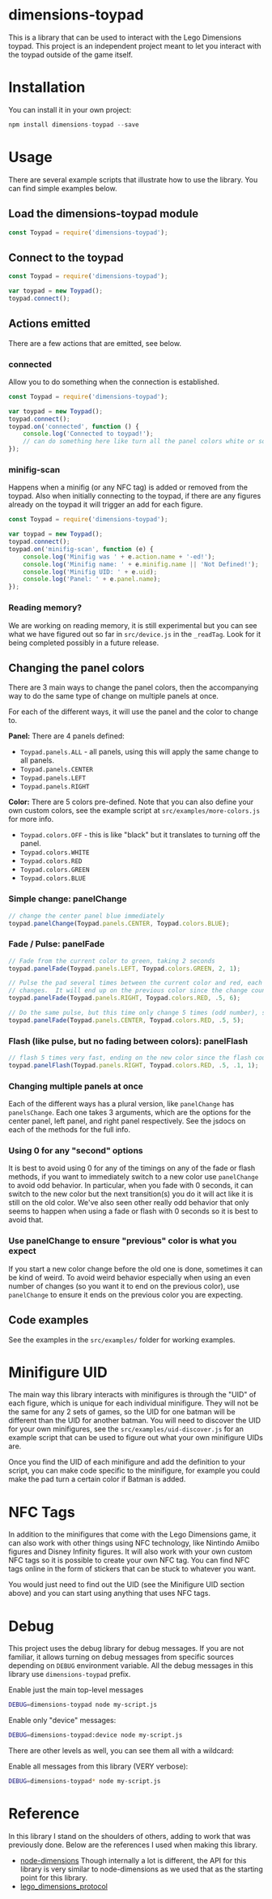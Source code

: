 # dimensions-toypad

This is a library that can be used to interact with the Lego Dimensions toypad.  This project is an independent project meant to let you interact with the toypad outside of the game itself.

# Installation
You can install it in your own project:
```js
npm install dimensions-toypad --save
```

# Usage

There are several example scripts that illustrate how to use the library.  You can find simple examples below.

## Load the dimensions-toypad module

```js
const Toypad = require('dimensions-toypad');
```

## Connect to the toypad

```js
const Toypad = require('dimensions-toypad');

var toypad = new Toypad();
toypad.connect();
```

## Actions emitted

There are a few actions that are emitted, see below.

### connected
Allow you to do something when the connection is established.
```js
const Toypad = require('dimensions-toypad');

var toypad = new Toypad();
toypad.connect();
toypad.on('connected', function () {
	console.log('Connected to toypad!');
	// can do something here like turn all the panel colors white or something...
});
```

### minifig-scan
Happens when a minifig (or any NFC tag) is added or removed from the toypad.  Also when initially connecting to the toypad, if there are any figures already on the toypad it will trigger an add for each figure.

```js
const Toypad = require('dimensions-toypad');

var toypad = new Toypad();
toypad.connect();
toypad.on('minifig-scan', function (e) {
	console.log('Minifig was ' + e.action.name + '-ed!');
	console.log('Minifig name: ' + e.minifig.name || 'Not Defined!');
	console.log('Minifig UID: ' + e.uid);
	console.log('Panel: ' + e.panel.name);
});
```

### Reading memory?

We are working on reading memory, it is still experimental but you can see what we have figured out so far in `src/device.js` in the `_readTag`.  Look for it being completed possibly in a future release.

## Changing the panel colors
There are 3 main ways to change the panel colors, then the accompanying way to do the same type of change on multiple panels at once.

For each of the different ways, it will use the panel and the color to change to.

**Panel:** There are 4 panels defined:

* `Toypad.panels.ALL` - all panels, using this will apply the same change to all panels.
* `Toypad.panels.CENTER`
* `Toypad.panels.LEFT`
* `Toypad.panels.RIGHT`

**Color:** There are 5 colors pre-defined.  Note that you can also define your own custom colors, see the example script at `src/examples/more-colors.js` for more info.

* `Toypad.colors.OFF` - this is like "black" but it translates to turning off the panel.
* `Toypad.colors.WHITE`
* `Toypad.colors.RED`
* `Toypad.colors.GREEN`
* `Toypad.colors.BLUE`

### Simple change: panelChange

```js
// change the center panel blue immediately
toypad.panelChange(Toypad.panels.CENTER, Toypad.colors.BLUE);
```

### Fade / Pulse: panelFade
```js
// Fade from the current color to green, taking 2 seconds
toypad.panelFade(Toypad.panels.LEFT, Toypad.colors.GREEN, 2, 1);

// Pulse the pad several times between the current color and red, each color change taking half a second, and doing 6
// changes.  It will end up on the previous color since the change count is even.
toypad.panelFade(Toypad.panels.RIGHT, Toypad.colors.RED, .5, 6);

// Do the same pulse, but this time only change 5 times (odd number), so it will end up on the new color
toypad.panelFade(Toypad.panels.CENTER, Toypad.colors.RED, .5, 5);
```

### Flash (like pulse, but no fading between colors): panelFlash
```js
// flash 5 times very fast, ending on the new color since the flash count is an odd number
toypad.panelFlash(Toypad.panels.RIGHT, Toypad.colors.RED, .5, .1, 1);
```

### Changing multiple panels at once

Each of the different ways has a plural version, like `panelChange` has `panelsChange`.  Each one takes 3 arguments, which are the options for the center panel, left panel, and right panel respectively.  See the jsdocs on each of the methods for the full info.

### Using 0 for any "second" options
It is best to avoid using 0 for any of the timings on any of the fade or flash methods, if you want to immediately switch to a new color use `panelChange` to avoid odd behavior.  In particular, when you fade with 0 seconds, it can switch to the new color but the next transition(s) you do it will act like it is still on the old color.  We've also seen other really odd behavior that only seems to happen when using a fade or flash with 0 seconds so it is best to avoid that.

### Use panelChange to ensure "previous" color is what you expect
If you start a new color change before the old one is done, sometimes it can be kind of weird.  To avoid weird behavior especially when using an even number of changes (so you want it to end on the previous color), use `panelChange` to ensure it ends on the previous color you are expecting.

## Code examples

See the examples in the `src/examples/` folder for working examples.

# Minifigure UID

The main way this library interacts with minifigures is through the "UID" of each figure, which is unique for each individual minifigure.  They will not be the same for any 2 sets of games, so the UID for one batman will be different than the UID for another batman.  You will need to discover the UID for your own minifigures, see the `src/examples/uid-discover.js` for an example script that can be used to figure out what your own minifigure UIDs are.

Once you find the UID of each minifigure and add the definition to your script, you can make code specific to the minifigure, for example you could make the pad turn a certain color if Batman is added.

# NFC Tags

In addition to the minifigures that come with the Lego Dimensions game, it can also work with other things using NFC technology, like Nintindo Amiibo figures and Disney Infinity figures.  It will also work with your own custom NFC tags so it is possible to create your own NFC tag. You can find NFC tags online in the form of stickers that can be stuck to whatever you want.

You would just need to find out the UID (see the Minifigure UID section above) and you can start using anything that uses NFC tags.

# Debug
This project uses the debug library for debug messages.  If you are not familiar, it allows turning on debug messages from specific sources depending on `DEBUG` environment variable.  All the debug messages in this library use `dimensions-toypad` prefix.

Enable just the main top-level messages
```bash
DEBUG=dimensions-toypad node my-script.js
```

Enable only "device" messages:
```bash
DEBUG=dimensions-toypad:device node my-script.js
```
There are other levels as well, you can see them all with a wildcard:

Enable all messages from this library (VERY verbose):
```bash
DEBUG=dimensions-toypad* node my-script.js
```

# Reference

In this library I stand on the shoulders of others, adding to work that was previously done.  Below are the references I used when making this library.

* [node-dimensions](https://github.com/mpetrov/node-dimensions) Though internally a lot is different, the API for this library is very similar to node-dimensions as we used that as the starting point for this library.
* [lego_dimensions_protocol](https://github.com/woodenphone/lego_dimensions_protocol)
